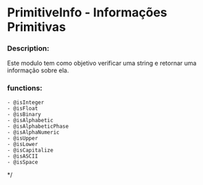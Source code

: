 # PrimitiveInfo - Informações Primitivas

### Description:
Este modulo tem como objetivo verificar uma string e retornar uma informação sobre ela.

### functions:
    - @isInteger
    - @isFloat
    - @isBinary
    - @isAlphabetic
    - @isAlphabeticPhase
    - @isAlphaNumeric
    - @isUpper
    - @isLower
    - @isCapitalize
    - @isASCII
    - @isSpace    
*/
